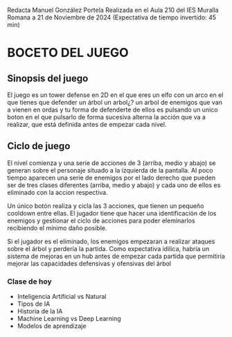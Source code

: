 Redacta Manuel González Portela
Realizada en el Aula 210 del IES Muralla Romana a 21 de Noviembre de 2024
(Expectativa de tiempo invertido: 45 min)

# BOCETO DEL JUEGO
## Sinopsis del juego
El juego es un tower defense en 2D en el que eres un elfo con un arco en el que tienes que defender un árbol un arbol¿? un arbol de enemigos que van a vienen en ordas y tu forma de defenderte de ellos es pulsando un unico boton en el que pulsarlo de forma sucesiva alterna la acción que va a realizar, que está definida antes de empezar cada nivel.
## Ciclo de juego
El nivel comienza y una serie de acciones de 3 (arriba, medio y abajo) se generan sobre el personaje situado a la izquierda de la pantalla. Al poco tiempo aparecen una serie de enemigos por el lado derecho que pueden ser de tres clases diferentes (arriba, medio y abajo) y cada uno de ellos es eliminado con la  accion respectiva.

Un único botón realiza y cicla las 3 acciones, que tienen un pequeño cooldown entre ellas. El jugador tiene que hacer una identificación de los enemigos y gestionar el ciclo de acciones para poder eleminarlos recibiendo el mínimo daño posible.

Si el jugador es el eliminado, los enemigos empezaran a realizar ataques sobre el árbol y perdería la partida. Como expectativa idilica, habría un sistema de mejoras en un hub antes de empezar cada partida que permitiría mejorar las capacidades defensivas y ofensivas del árbol




### Clase de hoy
- Inteligencia Artificial vs Natural
- Tipos de IA
- Historia de la IA
- Machine Learning vs Deep Learning
- Modelos de aprendizaje

